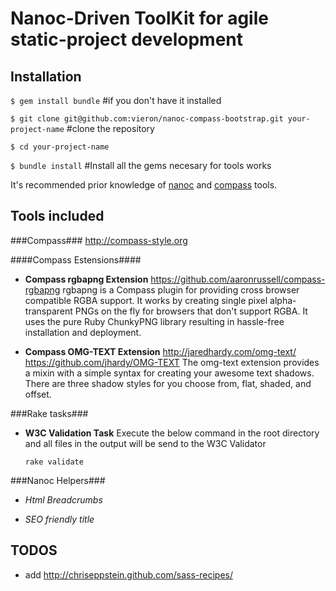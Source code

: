 Nanoc-Driven ToolKit for agile static-project development
=========================================================

Installation
-----------

`$ gem install bundle` #if you don't have it installed

`$ git clone git@github.com:vieron/nanoc-compass-bootstrap.git your-project-name` #clone the repository

`$ cd your-project-name`

`$ bundle install` #Install all the gems necesary for tools works

It's recommended prior knowledge of [nanoc](http://nanoc.stoneship.org/) and [compass](http://compass-style.org/) tools.



Tools included
-------------

###Compass###
  http://compass-style.org


####Compass Estensions####
  
- **Compass rgbapng Extension**
  https://github.com/aaronrussell/compass-rgbapng
  rgbapng is a Compass plugin for providing cross browser compatible RGBA support. It works by creating     single pixel alpha-transparent PNGs on the fly for browsers that don't support RGBA. It uses the pure Ruby ChunkyPNG library resulting in hassle-free installation and deployment.

- **Compass OMG-TEXT Extension**
  http://jaredhardy.com/omg-text/
  https://github.com/jhardy/OMG-TEXT
  The omg-text extension provides a mixin with a simple syntax for creating your awesome text shadows. There are three shadow styles for you choose from, flat, shaded, and offset.


###Rake tasks###
- **W3C Validation Task**
  Execute the below command in the root directory and all files in the output will be send to the W3C Validator
  
  `rake validate`
  
  
###Nanoc Helpers###
- *Html Breadcrumbs*

- *SEO friendly title*
   

  


TODOS
-----------

- add http://chriseppstein.github.com/sass-recipes/